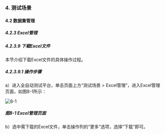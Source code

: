 ### 4. 测试场景

#### 4.2 数据集管理

##### 4.2.3 Excel管理

##### 4.2.3.9 下载Excel文件

本节介绍下载Excel文件的具体操作过程。

##### 4.2.3.9.1 操作步骤

a）进入全自动测试平台，单击页面上方“测试场景 > Excel管理”，进入Excel管理页面，如图8-1所示：

![8-1](https://www.feisuanyz.com/fstest/cscj/datamanage/excelmanage/8.png)

##### 图8-1 Excel管理页面

b）选中需下载的Excel文件，单击操作列的“更多”选项，选择“下载”即可。

